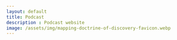 ```yaml
---
layout: default
title: Podcast
description : Podcast website
image: /assets/img/mapping-doctrine-of-discovery-favicon.webp
---
```

